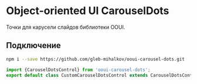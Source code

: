# Object-oriented UI CarouselDots

Точки для карусели слайдов библиотеки OOUI.

## Подключение

````bash
npm i --save https://github.com/gleb-mihalkov/ooui-carousel-dots.git
````

````javascript
import {CarouselDotsControl} from 'ooui-carousel-dots';
export default class CustomCarouselDotsControl extends CarouselDotsControl {}
````
